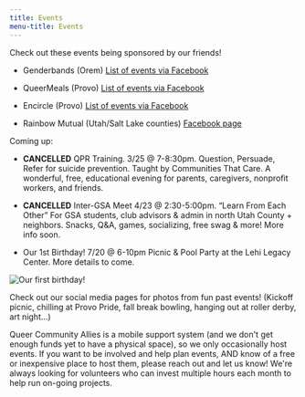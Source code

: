 ```yaml
---
title: Events
menu-title: Events
---
```



Check out these events being sponsored by our friends!

- Genderbands (Orem) [List of events via Facebook](https://www.facebook.com/pg/genderbands/events/)

- QueerMeals (Provo) [List of events via Facebook](https://www.facebook.com/pg/queermeals/events/?ref=page_internal)

- Encircle (Provo) [List of events via Facebook](https://www.facebook.com/pg/EncircleProvo/events/?ref=page_internal) 

- Rainbow Mutual (Utah/Salt Lake counties) [Facebook page](https://www.facebook.com/RainbowMutual/)


Coming up: 

- **CANCELLED** QPR Training. 3/25 @ 7-8:30pm. Question, Persuade, Refer for suicide prevention. Taught by Communities That Care. A wonderful, free, educational evening for parents, caregivers, nonprofit workers, and friends. 

- **CANCELLED** Inter-GSA Meet 4/23 @ 2:30-5:00pm. “Learn From Each Other” For GSA students, club advisors & admin in north Utah County + neighbors. Snacks, Q&A, games, socializing, free swag & more! More info soon.   

- Our 1st Birthday! 7/20 @ 6-10pm Picnic & Pool Party at the Lehi Legacy Center. More details to come.  

![Our first birthday!](files/flyersummerpicnicmini.jpg)

Check out our social media pages for photos from fun past events! (Kickoff picnic, chilling at Provo Pride, fall break bowling, hanging out at roller derby, art night...)


Queer Community Allies is a mobile support system (and we don't get enough funds yet to have a physical space), so we only occasionally host events. If you want to be involved and help plan events, AND know of a free or inexpensive place to host them, please reach out and let us know! We're always looking for volunteers who can invest multiple hours each month to help run on-going projects. 
